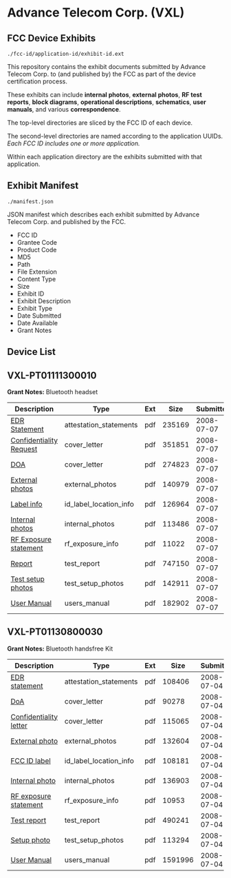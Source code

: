 # Advance Telecom Corp. (VXL)
## FCC Device Exhibits

```
./fcc-id/application-id/exhibit-id.ext
```

This repository contains the exhibit documents submitted by Advance Telecom Corp. to (and published by) the FCC as part of the device certification process.

These exhibits can include **internal photos**, **external photos**, **RF test reports**, **block diagrams**, **operational descriptions**, **schematics**, **user manuals**, and various **correspondence**.

The top-level directories are sliced by the FCC ID of each device.

The second-level directories are named according to the application UUIDs. *Each FCC ID includes one or more application.*

Within each application directory are the exhibits submitted with that application. 

## Exhibit Manifest

```
./manifest.json
```

JSON manifest which describes each exhibit submitted by Advance Telecom Corp. and published by the FCC.

- FCC ID
- Grantee Code
- Product Code
- MD5
- Path
- File Extension
- Content Type
- Size
- Exhibit ID
- Exhibit Description
- Exhibit Type
- Date Submitted
- Date Available
- Grant Notes

## Device List
## VXL-PT01111300010
**Grant Notes:** Bluetooth headset

| Description | Type | Ext | Size | Submitted | Available |
| ----------- | ---- | --- | ---- | --------- | --------- |
| [EDR Statement](VXL-PT01111300010/6733c9acad178cfef225294d2ec8d918/965793.pdf) | attestation_statements | pdf | 235169 | 2008-07-07 | 2008-07-07 |
| [Confidentiality Request](VXL-PT01111300010/6733c9acad178cfef225294d2ec8d918/965795.pdf) | cover_letter | pdf | 351851 | 2008-07-07 | 2008-07-07 |
| [DOA](VXL-PT01111300010/6733c9acad178cfef225294d2ec8d918/965796.pdf) | cover_letter | pdf | 274823 | 2008-07-07 | 2008-07-07 |
| [External photos](VXL-PT01111300010/6733c9acad178cfef225294d2ec8d918/965797.pdf) | external_photos | pdf | 140979 | 2008-07-07 | 2008-07-07 |
| [Label info](VXL-PT01111300010/6733c9acad178cfef225294d2ec8d918/965798.pdf) | id_label_location_info | pdf | 126964 | 2008-07-07 | 2008-07-07 |
| [Internal photos](VXL-PT01111300010/6733c9acad178cfef225294d2ec8d918/965799.pdf) | internal_photos | pdf | 113486 | 2008-07-07 | 2008-07-07 |
| [RF Exposure statement](VXL-PT01111300010/6733c9acad178cfef225294d2ec8d918/965805.pdf) | rf_exposure_info | pdf | 11022 | 2008-07-07 | 2008-07-07 |
| [Report](VXL-PT01111300010/6733c9acad178cfef225294d2ec8d918/965802.pdf) | test_report | pdf | 747150 | 2008-07-07 | 2008-07-07 |
| [Test setup photos](VXL-PT01111300010/6733c9acad178cfef225294d2ec8d918/965803.pdf) | test_setup_photos | pdf | 142911 | 2008-07-07 | 2008-07-07 |
| [User Manual](VXL-PT01111300010/6733c9acad178cfef225294d2ec8d918/965804.pdf) | users_manual | pdf | 182902 | 2008-07-07 | 2008-07-07 |
## VXL-PT01130800030
**Grant Notes:** Bluetooth handsfree Kit

| Description | Type | Ext | Size | Submitted | Available |
| ----------- | ---- | --- | ---- | --------- | --------- |
| [EDR statement](VXL-PT01130800030/31b8b23627d417755d012b6065eb9325/965513.pdf) | attestation_statements | pdf | 108406 | 2008-07-04 | 2008-07-04 |
| [DoA](VXL-PT01130800030/31b8b23627d417755d012b6065eb9325/965521.pdf) | cover_letter | pdf | 90278 | 2008-07-04 | 2008-07-04 |
| [Confidentiality letter](VXL-PT01130800030/31b8b23627d417755d012b6065eb9325/965522.pdf) | cover_letter | pdf | 115065 | 2008-07-04 | 2008-07-04 |
| [External photo](VXL-PT01130800030/31b8b23627d417755d012b6065eb9325/965520.pdf) | external_photos | pdf | 132604 | 2008-07-04 | 2008-07-04 |
| [FCC ID label](VXL-PT01130800030/31b8b23627d417755d012b6065eb9325/965519.pdf) | id_label_location_info | pdf | 108181 | 2008-07-04 | 2008-07-04 |
| [Internal photo](VXL-PT01130800030/31b8b23627d417755d012b6065eb9325/965518.pdf) | internal_photos | pdf | 136903 | 2008-07-04 | 2008-07-04 |
| [RF exposure statement](VXL-PT01130800030/31b8b23627d417755d012b6065eb9325/965516.pdf) | rf_exposure_info | pdf | 10953 | 2008-07-04 | 2008-07-04 |
| [Test report](VXL-PT01130800030/31b8b23627d417755d012b6065eb9325/965512.pdf) | test_report | pdf | 490241 | 2008-07-04 | 2008-07-04 |
| [Setup photo](VXL-PT01130800030/31b8b23627d417755d012b6065eb9325/965514.pdf) | test_setup_photos | pdf | 113294 | 2008-07-04 | 2008-07-04 |
| [User Manual](VXL-PT01130800030/31b8b23627d417755d012b6065eb9325/965511.pdf) | users_manual | pdf | 1591996 | 2008-07-04 | 2008-07-04 |

